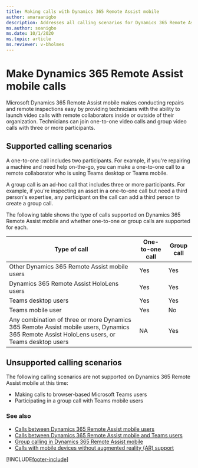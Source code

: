 ```yaml
---
title: Making calls with Dynamics 365 Remote Assist mobile
author: amaraanigbo
description: Addresses all calling scenarios for Dynamics 365 Remote Assist mobile
ms.author: soanigbo
ms.date: 10/1/2020 
ms.topic: article
ms.reviewer: v-bholmes
---
```


# Make Dynamics 365 Remote Assist mobile calls

Microsoft Dynamics 365 Remote Assist mobile makes conducting repairs and remote inspections easy by providing technicians with the ability to launch video calls with remote collaborators inside or outside of their organization. Technicians can join one-to-one video calls and group video calls with three or more participants. 

## Supported calling scenarios

A one-to-one call includes two participants. For example, if you're repairing a machine and need help on-the-go, you can make a one-to-one call to a remote collaborator who is using Teams desktop or Teams mobile.

A group call is an ad-hoc call that includes three or more participants. For example, if you're inspecting an asset in a one-to-one call but need a third person's expertise, any participant on the call can add a third person to create a group call.

The following table shows the type of calls supported on Dynamics 365 Remote Assist mobile and whether one-to-one or group calls are supported for each.

|Type of call|One-to-one call|Group call|
|----------------------------------------------------------|------------------|--------------------|
|Other Dynamics 365 Remote Assist mobile users|Yes|Yes|
|Dynamics 365 Remote Assist HoloLens users|Yes|Yes|
|Teams desktop users|Yes|Yes|
|Teams mobile user|Yes|No|
|Any combination of three or more Dynamics 365 Remote Assist mobile users, Dynamics 365 Remote Assist HoloLens users, or Teams desktop users|NA|Yes| 

## Unsupported calling scenarios

The following calling scenarios are not supported on Dynamics 365 Remote Assist mobile at this time:

- Making calls to browser-based Microsoft Teams users
- Participating in a group call with Teams mobile users

### See also

- [Calls between Dynamics 365 Remote Assist mobile users](remote-assist-mobile-to-remote-assist-mobile-calls.md)
- [Calls between Dynamics 365 Remote Assist mobile and Teams users](remote-assist-mobile-to-teams-calls.md)
- [Group calling in Dynamics 365 Remote Assist mobile](group-calling.md)
- [Calls with mobile devices without augmented reality (AR) support](calls-using-devices-without-AR.md)

[!INCLUDE[footer-include](../../includes/footer-banner.md)]
